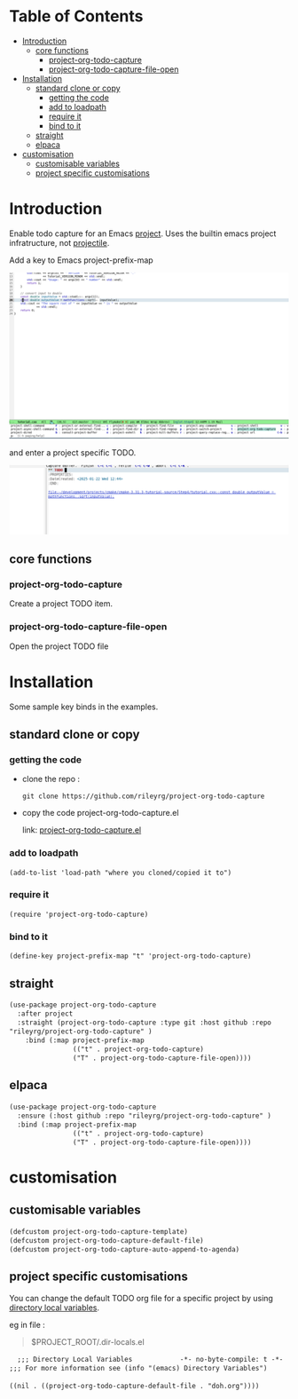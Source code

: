 
# Table of Contents

-   [Introduction](#org0610657)
    -   [core functions](#orgecab6c9)
        -   [project-org-todo-capture](#orgb7504de)
        -   [project-org-todo-capture-file-open](#org5672714)
-   [Installation](#org1ec496b)
    -   [standard clone or copy](#org9fb46af)
        -   [getting the code](#orgb895b46)
        -   [add to loadpath](#org8327261)
        -   [require it](#orged0d594)
        -   [bind to it](#org13678ff)
    -   [straight](#orgb19f87e)
    -   [elpaca](#org5c85d3f)
-   [customisation](#org4fecd01)
    -   [customisable variables](#org1b2bb43)
    -   [project specific customisations](#org38788df)



<a id="org0610657"></a>

# Introduction

Enable todo capture for an Emacs [project](https://www.gnu.org/software/emacs/manual/html_node/emacs/Projects.html). Uses the builtin emacs project infratructure, not [projectile](https://github.com/bbatsov/projectile).

Add a key to Emacs project-prefix-map

![img](./images/project-key.png "selecting project TODO from project key map")

and  enter a project specific TODO.

![img](./images/project-todo-entry.png "TODO entry")


<a id="orgecab6c9"></a>

## core functions


<a id="orgb7504de"></a>

### project-org-todo-capture

Create a project TODO item.


<a id="org5672714"></a>

### project-org-todo-capture-file-open

Open the project TODO file


<a id="org1ec496b"></a>

# Installation

Some sample key binds in the examples.


<a id="org9fb46af"></a>

## standard clone or copy


<a id="orgb895b46"></a>

### getting the code

-   clone the repo :

        git clone https://github.com/rileyrg/project-org-todo-capture

-   copy the code project-org-todo-capture.el

    link: [project-org-todo-capture.el](project-org-todo-capture.el)


<a id="org8327261"></a>

### add to loadpath

    (add-to-list 'load-path "where you cloned/copied it to")


<a id="orged0d594"></a>

### require it

    (require 'project-org-todo-capture)


<a id="org13678ff"></a>

### bind to it

    (define-key project-prefix-map "t" 'project-org-todo-capture)


<a id="orgb19f87e"></a>

## straight

    (use-package project-org-todo-capture
      :after project
      :straight (project-org-todo-capture :type git :host github :repo "rileyrg/project-org-todo-capture" )
        :bind (:map project-prefix-map
                    (("t" . project-org-todo-capture)
                    ("T" . project-org-todo-capture-file-open))))


<a id="org5c85d3f"></a>

## elpaca

    (use-package project-org-todo-capture
      :ensure (:host github :repo "rileyrg/project-org-todo-capture" )
      :bind (:map project-prefix-map
                    (("t" . project-org-todo-capture)
                    ("T" . project-org-todo-capture-file-open))))


<a id="org4fecd01"></a>

# customisation


<a id="org1b2bb43"></a>

## customisable variables

    (defcustom project-org-todo-capture-template)
    (defcustom project-org-todo-capture-default-file)
    (defcustom project-org-todo-capture-auto-append-to-agenda)


<a id="org38788df"></a>

## project specific customisations

You can change the default TODO org file for a specific project by using  [directory local variables](https://www.gnu.org/software/emacs/manual/html_node/emacs/Directory-Variables.html).

eg in file :

> $PROJECT\_ROOT/.dir-locals.el

      ;;; Directory Local Variables            -*- no-byte-compile: t -*-
    ;;; For more information see (info "(emacs) Directory Variables")
    
    ((nil . ((project-org-todo-capture-default-file . "doh.org"))))

